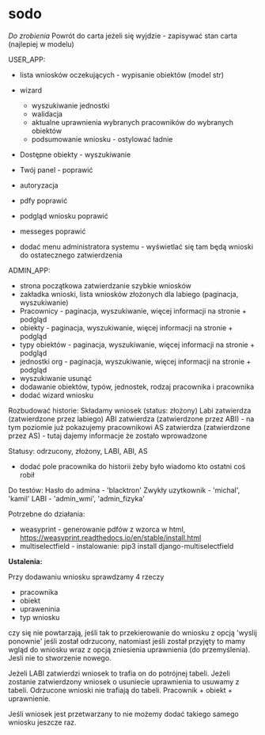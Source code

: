 # sodo

<i>Do zrobienia</i>
Powrót do carta jeżeli się wyjdzie - zapisywać stan carta (najlepiej w modelu)

USER_APP:
- lista wniosków oczekujących - wypisanie obiektów (model str)
- wizard
	- wyszukiwanie jednostki
	- walidacja
	- aktualne uprawnienia wybranych pracowników do wybranych obiektów
	- podsumowanie wniosku - ostylować ładnie
- Dostępne obiekty - wyszukiwanie
- Twój panel - poprawić 
- autoryzacja
- pdfy poprawić 
- podgląd wniosku poprawić
- messeges poprawić

- dodać menu administratora systemu - wyświetlać się tam będą wnioski do ostatecznego zatwierdzenia


ADMIN_APP:
- strona początkowa zatwierdzanie szybkie wniosków
- zakładka wnioski, lista wniosków złożonych dla labiego (paginacja, wyszukiwanie)
- Pracownicy - paginacja, wyszukiwanie, więcej informacji na stronie + podgląd
- obiekty - paginacja, wyszukiwanie, więcej informacji na stronie + podgląd
- typy obiektów - paginacja, wyszukiwanie, więcej informacji na stronie + podgląd
- jednostki org - paginacja, wyszukiwanie, więcej informacji na stronie + podgląd
- wyszukiwanie usunąć
- dodawanie obiektów, typów, jednostek, rodzaj pracownika i pracownika
- dodać wizard wniosku

Rozbudować historie:
Składamy wniosek (status: złożony)
Labi zatwierdza (zatwierdzone przez labiego)
ABI zatwierdza (zatwierdzone przez ABI) - na tym poziomie już pokazujemy pracownikowi
AS zatwierdza (zatwierdzone przez AS) - tutaj dajemy informacje że zostało wprowadzone

Statusy: odrzucony, złożony, LABI, ABI, AS

+ dodać pole pracownika do historii żeby było wiadomo kto ostatni coś robił



Do testów:
Hasło do admina - 'blacktron'
Zwykły uzytkownik - 'michal', 'kamil'
LABI - 'admin_wmi', 'admin_fizyka'

Potrzebne do działania:
- weasyprint - generowanie pdfów z wzorca w html, https://weasyprint.readthedocs.io/en/stable/install.html
- multiselectfield - instalowanie: pip3 install django-multiselectfield


<b>Ustalenia:</b>

Przy dodawaniu wniosku sprawdzamy 4 rzeczy
- pracownika
- obiekt 
- upraweninia
- typ wniosku

czy się nie powtarzają, jeśli tak to przekierowanie do wniosku z opcją 'wyslij ponownie' jeśli został odrzucony, natomiast jeśli został przyjęty to mamy wgląd do wniosku wraz z opcją zniesienia uprawnienia (do przemyślenia). Jesli nie to stworzenie nowego. 

Jeżeli LABI zatwierdzi wniosek to trafia on do potrójnej tabeli. Jeżeli zostanie zatwierdzony wniosek o usuniecie uprawnienia to usuwamy z tabeli. Odrzucone wnioski nie trafiają do tabeli.
Pracownik + obiekt + uprawnienie.

Jeśli wniosek jest przetwarzany to nie możemy dodać takiego samego wniosku jeszcze raz. 
